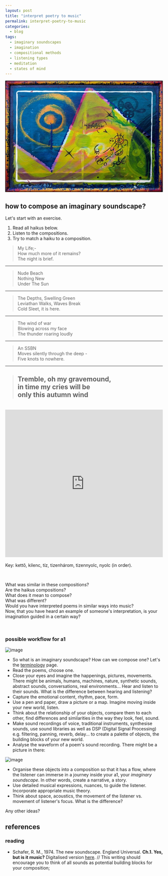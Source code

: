```yaml
---
layout: post
title: "interpret poetry to music"
permalink: interpret-poetry-to-music
categories:
  - blog
tags:
  - imaginary soundscapes
  - imagination
  - compositional methods
  - listening types
  - meditation
  - states of mind
---
```

<!--

todo

### Consider Listening Types

1. Chion;
2. Oliveros;
3. Purves;
4. Meditation `

[plugin:youtube](https://www.youtube.com/watch?v=dSPZZ0b5XCk)

-->

![](/../assets/img/tedor-krisztian-hofstadter-imagination.jpg)

## how to compose an imaginary soundscape?

Let's start with an exercise.

1. Read all haikus below.
2. Listen to the compositions.
3. Try to match a haiku to a composition.


> My Life;-   
> How much more of it remains?   
> The night is brief.    

---



> Nude Beach   
> Nothing New   
> Under The Sun   



---


> The Depths, Swelling Green   
> Leviathan Walks, Waves Break   
> Cold Sleet, it is here.

---

> The wind of war   
> Blowing across my face   
> The thunder roaring loudly   



---

> An SSBN   
> Moves silently through the deep -   
> Five knots to nowhere.   

---

> Tremble, oh my gravemound,   
> in time my cries will be   
> only this autumn wind
> ---

<br>

<iframe style="border: 0; width: 100%; height: 472px;" src="https://bandcamp.com/EmbeddedPlayer/album=3343104669/size=large/bgcol=ffffff/linkcol=63b2cc/artwork=none/transparent=true/" seamless><a href="http://tedor.bandcamp.com/album/m4mi-imaginary-soundscapes-2016" target="_blank" rel="nofollow" class="external-link no-image">M4MI Imaginary Soundscapes 2016 by ARU Music Students</a></iframe>

Key: kettő, kilenc, tíz, tizenhárom, tizennyolc, nyolc (in order).

<br>

What was similar in these compositions?   
Are the haikus compositions?   
What does it mean to compose?   
What was different?   
Would you have interpreted poems in similar ways into music?  
Now, that you have heard an example of someone's interpretation, is your imagination guided in a certain way?

<br>

### possible workflow for a1

![image](http://orig11.deviantart.net/e63b/f/2014/089/6/c/30_03_14_by_sanchiko-d7c8tdf.jpg)

* So what is an imaginary soundscape? How can we compose one? Let's the [terminology](/terminology) page.  
* Read the poems, choose one.
* Close your eyes and imagine the happenings, pictures, movements. There might be animals, humans, machines, nature, synthetic sounds, abstract sounds, conversations, real environments... Hear and listen to their sounds. What is the difference between hearing and listening?
* Capture the emotional content, rhythm, pace, form.
* Use a pen and paper, draw a picture or a map. Imagine moving inside your new world, listen.
* Think about the relationship of your objects, compare them to each other, find differences and similarities in the way they look, feel, sound.
* Make sound recordings of voice, traditional instruments, synthesise sounds, use sound libraries as well as DSP (Digital Signal Processing) e.g. filtering, panning, reverb, delay... to create a palette of objects, the building blocks of your new world.
* Analyse the waveform of a poem's sound recording. There might be a picture in there:

![image](http://img11.deviantart.net/e05f/i/2010/189/4/6/tnyc_waveform_by_hexagonz.jpg)


* Organise these objects into a composition so that it has a flow, where the listener can immerse in a journey inside your a1, your _imaginary soundscape_. In other words, create a narrative, a story.
* Use detailed musical expressions, nuances, to guide the listener. Incorporate appropriate music theory.
* Think about space, acoustics, the movement of the listener vs. movement of listener's focus. What is the difference?

Any other ideas?

## references

### reading

* Schafer, R. M., 1974. The new soundscape. England Universal. **Ch.1. Yes, but is it music?** Digitalised version  [here](http://content.talisaspire.com/anglia/bundles/57e3fc9e4469eefd428b457c). // This writing should encourage you to think of all sounds as potential building blocks for your composition;
